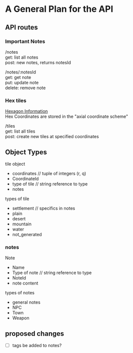 # A General Plan for the API

## API routes

### Important Notes

/notes  
    get: list all notes  
    post: new notes, returns notesId  

/notes/:notesId  
    get: get note  
    put: update note  
    delete: remove note  

### Hex tiles

[Hexagon Information](https://www.redblobgames.com/grids/hexagons/)  
Hex Coordinates are stored in the "axial coordinate scheme"

/tiles  
    get: list all tiles  
    post: create new tiles at specified coordinates  

## Object Types

tile object

+ coordinates // tuple of integers (r, q)  
+ CoordinateId  
+ type of tile // string reference to type  
+ notes  

types of tile

+ settlement // specifics in notes  
+ plain  
+ desert  
+ mountain  
+ water  
+ not_generated  

### notes

Note

+ Name
+ Type of note // string reference to type
+ NoteId
+ note content

types of notes

+ general notes
+ NPC
+ Town
+ Weapon

## proposed changes

+ [ ] tags be added to notes?

